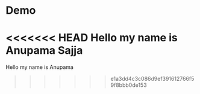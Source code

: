 # Demo
<<<<<<< HEAD
Hello my name is Anupama Sajja
=======
Hello my name is Anupama
>>>>>>> e1a3dd4c3c086d9ef391612766f59f8bbb0de153
